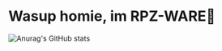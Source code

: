# Wasup homie, im RPZ-WARE👋

![Anurag's GitHub stats](https://github-readme-stats.vercel.app/api?username=Rapunzel-ware&show_icons=true&theme=transparent)
